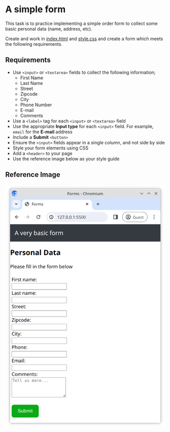 # A simple form

This task is to practice implementing a simple order form to collect some basic personal data (name, address, etc).

Create and work in [index.html](./index.html) and [style.css](./style.css) and create a form which meets the following requirements.

## Requirements

- Use `<input>` or `<textarea>` fields to collect the following information;
  - First Name
  - Last Name
  - Street
  - Zipcode
  - City
  - Phone Number
  - E-mail
  - Comments
- Use a `<label>` tag for each `<input>` or `<textarea>` field
- Use the appropriate **Input type** for each `<input>` field. For example, `email` for the **E-mail** address
- Include a **Submit** `<button>`
- Ensure the `<input>` fields appear in a single column, and not side by side
- Style your form elements using CSS
- Add a `<header>` to your page
- Use the reference image below as your style guide

## Reference Image

![Reference](reference.png)
